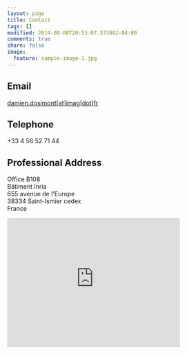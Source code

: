 ```yaml
---
layout: page
title: Contact
tags: []
modified: 2014-08-08T20:53:07.573882-04:00
comments: true
share: false
image:
  feature: sample-image-1.jpg
---
```


## Email

[damien.dosimont[at]imag[dot]fr](damien.dosimont[at]imag[dot]fr)
  
## Telephone

+33 4 56 52 71 44
  
## Professional Address

Office B108  
Bâtiment Inria  
655 avenue de l'Europe  
38334 Saint-Ismier cedex  
France  

  
  
  

<iframe src="https://www.google.com/maps/embed?pb=!1m14!1m8!1m3!1d5621.147739983848!2d5.807397938471249!3d45.2159579125406!3m2!1i1024!2i768!4f13.1!3m3!1m2!1s0x0%3A0x60b3d32a7c64c8f0!2sInria+Grenoble+Rh%C3%B4ne-Alpes!5e0!3m2!1sfr!2sfr!4v1430126613768" width="400" height="300" frameborder="0" style="border:0"></iframe>
